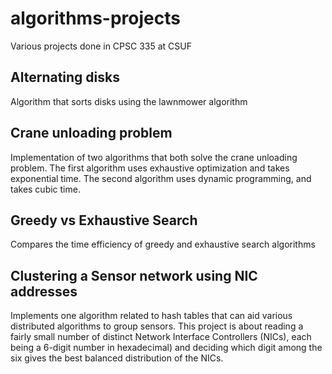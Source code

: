 # algorithms-projects

Various projects done in CPSC 335 at CSUF

## Alternating disks
Algorithm that sorts disks using the lawnmower algorithm

## Crane unloading problem
Implementation of two algorithms that both solve the crane unloading problem. The first algorithm uses exhaustive optimization and takes exponential time. The second algorithm uses dynamic programming, and takes cubic time.

## Greedy vs Exhaustive Search
Compares the time efficiency of greedy and exhaustive search algorithms 

## Clustering a Sensor network using NIC addresses
Implements one algorithm related to hash tables that can aid various distributed algorithms to group sensors. This project is about reading a fairly small number of distinct Network Interface Controllers (NICs), each being a 6-digit number in hexadecimal) and deciding which digit among the six gives the best balanced distribution of the NICs.
